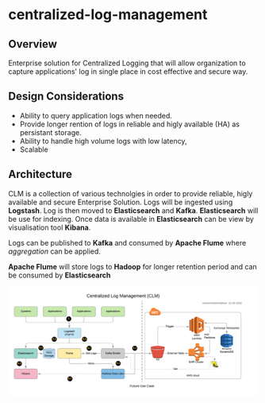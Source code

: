 # centralized-log-management
## Overview
Enterprise solution for Centralized Logging that will allow organization to capture applications' log in single place in cost effective and secure way.

## Design Considerations
* Ability to query application logs when needed.
* Provide longer rention of logs in reliable and higly available (HA) as persistant storage.
* Ability to handle high volume logs with low latency,
* Scalable

## Architecture
CLM is a collection of various technolgies in order to provide reliable, higly available and secure Enterprise Solution.
Logs will be ingested using **Logstash**. Log is then moved to **Elasticsearch** and **Kafka**. **Elasticsearch** will be use for indexing.
Once data is available in **Elasticsearch** can be view by visualisation tool **Kibana**.

Logs can be published to **Kafka** and consumed by **Apache Flume** where *aggregation* can be applied.

**Apache Flume** will store logs to **Hadoop** for longer retention period and can be consumed by **Elasticsearch**



![CLM](https://github.com/ehfajkhan/centralized-log-management/blob/master/clm-1.0.png)




